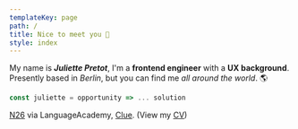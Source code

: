 ```yaml
---
templateKey: page
path: /
title: Nice to meet you 🤗
style: index
---
```


My name is **_Juliette Pretot_**, I'm a **frontend engineer** with a **UX background**. Presently based in _Berlin_, but you can find me _all around the world_. 🌎

```javascript
const juliette = opportunity => ... solution
```

[N26](https://n26.com) <span class="grey">via</span> LanguageAcademy<span class="grey">,</span> [Clue](http://helloclue.com/)<span class="grey">.</span> <span class="grey">(View my [CV](/about/cv))</span>

